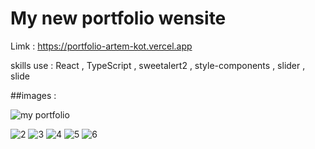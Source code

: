 # My new portfolio wensite 

Limk : https://portfolio-artem-kot.vercel.app

skills use : React , TypeScript , sweetalert2 , style-components , slider , slide


##images :

![my portfolio](https://github.com/user-attachments/assets/bd702575-4715-43bd-ba5d-a29bd78e767f)

![2](https://github.com/Goddier1996/newProtfolioApp/assets/59862302/a266e0c2-8269-4fa1-a632-4807fcfa847c)
![3](https://github.com/Goddier1996/newProtfolioApp/assets/59862302/1e597cf8-407c-4c6f-befa-622ec52701c6)
![4](https://github.com/Goddier1996/newProtfolioApp/assets/59862302/d859b784-0513-4c06-9203-2d5d843ee642)
![5](https://github.com/Goddier1996/newProtfolioApp/assets/59862302/e14c7968-0f14-47bb-bffd-5af41b86a2ce)
![6](https://github.com/Goddier1996/newProtfolioApp/assets/59862302/267ad3b4-4c38-47e2-a240-ee04522b9509)


